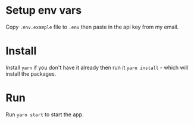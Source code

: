 # Setup env vars

Copy `.env.example` file to `.env` then paste in the api key from my email.


# Install

Install `yarn` if you don't have it already then run it `yarn install` - which will install the packages.


# Run

Run `yarn start` to start the app.
